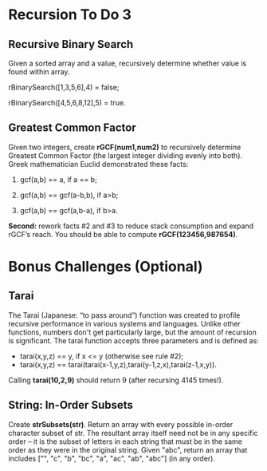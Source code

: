 # Recursion To Do 3


## Recursive Binary Search
Given a sorted array and a value, recursively determine whether value is found within array. 

rBinarySearch([1,3,5,6],4) = false; 

rBinarySearch([4,5,6,8,12],5) = true.



## Greatest Common Factor
Given two integers, create **rGCF(num1,num2)** to recursively determine Greatest Common Factor (the largest integer dividing evenly into both). Greek mathematician Euclid demonstrated these facts:


1. gcf(a,b) == a, if a == b;

2. gcf(a,b) == gcf(a-b,b), if a>b;

3. gcf(a,b) == gcf(a,b-a), if b>a.

**Second:** rework facts #2 and #3 to reduce stack consumption and expand rGCF’s reach. You should  be able to compute **rGCF(123456,987654)**.



# Bonus Challenges (Optional)
## Tarai
The Tarai (Japanese: “to pass around”) function was created to profile recursive performance in various systems and languages. Unlike other functions, numbers don't get particularly large, but the amount of recursion is significant. The tarai function accepts three parameters and is defined as:

- tarai(x,y,z) == y, if x <= y (otherwise see rule #2);
- tarai(x,y,z) == tarai(tarai(x-1,y,z),tarai(y-1,z,x),tarai(z-1,x,y)).

Calling **tarai(10,2,9)** should return 9 (after recursing 4145 times!).



## String: In-Order Subsets
Create **strSubsets(str)**. Return an array with every possible in-order character subset of str. The resultant array itself need not be in any specific order – it is the subset of letters in each string that must be in the same order as they were in the original string. Given "abc", return an array that includes ["", "c", "b", "bc", "a", "ac", "ab", "abc"] (in any order).